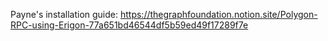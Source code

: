 Payne's installation guide: https://thegraphfoundation.notion.site/Polygon-RPC-using-Erigon-77a651bd46544df5b59ed49f17289f7e
